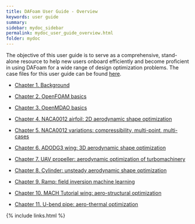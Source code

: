 ```yaml
---
title: DAFoam User Guide - Overview
keywords: user guide
summary: 
sidebar: mydoc_sidebar
permalink: mydoc_user_guide_overview.html
folder: mydoc
---
```


The objective of this user guide is to serve as a comprehensive, stand-alone resource to help new users onboard efficiently and become proficient in using DAFoam for a wide range of design optimization problems. The case files for this user guide can be found [here](https://github.com/DAFoam/user_guide_files).

- [Chapter 1. Background ](mydoc_user_guide_background.html)

- [Chapter 2. OpenFOAM basics](mydoc_user_guide_openfoam.html)

- [Chapter 3. OpenMDAO basics](mydoc_user_guide_openmdao.html)

- [Chapter 4. NACA0012 airfoil: 2D aerodynamic shape optimization](mydoc_user_guide_naca0012.html)

- [Chapter 5. NACA0012 variations: compressibility, multi-point, multi-cases](mydoc_user_guide_naca0012_variations.html)

- [Chapter 6. ADODG3 wing: 3D aerodynamic shape optimization](mydoc_user_guide_adodg3.html)

- [Chapter 7. UAV propeller: aerodynamic optimization of turbomachinery](mydoc_user_guide_uav_prop.html)

- [Chapter 8. Cylinder: unsteady aerodynamic shape optimization](mydoc_user_guide_cylinder.html)

- [Chapter 9. Ramp: field inversion machine learning](mydoc_user_guide_ramp.html)

- [Chapter 10. MACH Tutorial wing: aero-structural optimization](mydoc_user_guide_mach_aerostruct.html)

- [Chapter 11. U-bend pipe: aero-thermal optimization](mydoc_user_guide_ubend_aerothermal.html)

{% include links.html %}
